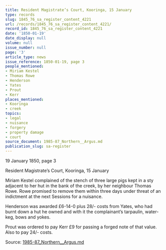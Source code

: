 ```yaml
---
title: Resident Magistrate’s Court, Kooringa, 15 January
type: records
slug: 1845_76_sa_register_content_4221
url: /records/1845_76_sa_register_content_4221/
record_id: 1845_76_sa_register_content_4221
date: '1850-01-19'
date_display: null
volume: null
issue_number: null
page: '3'
article_type: news
issue_reference: 1850-01-19, page 3
people_mentioned:
- Miriam Kestel
- Thomas Rowe
- Henderson
- Yates
- Prout
- Kerr
places_mentioned:
- Kooringa
- creek
topics:
- legal
- nuisance
- forgery
- property damage
- court
source_document: 1985-87_Northern__Argus.md
publication_slug: sa-register
---
```


19 January 1850, page 3

Resident Magistrate’s Court, Kooringa, 15 January

Miriam Kestel complained of the stench of three large pigs kept in a sty adjacent to her hut in the bank of the creek, by her neighbour Thomas Rowe.  Rowe promised to remove them within three days under threat of an indictment at the next Sessions for a nuisance.

Henderson was awarded £6-14-0 plus 28/- costs from Yates, who had burnt down a hut he owned and with it the complainant’s tarpaulin, water-keg, bows and yokes.

Prout was ordered to pay Kerr £9 for passing a forged note of that value.  Also to pay 24/- costs.

Source: [1985-87_Northern__Argus.md](/downloads/markdown/1985-87_Northern__Argus.md)
